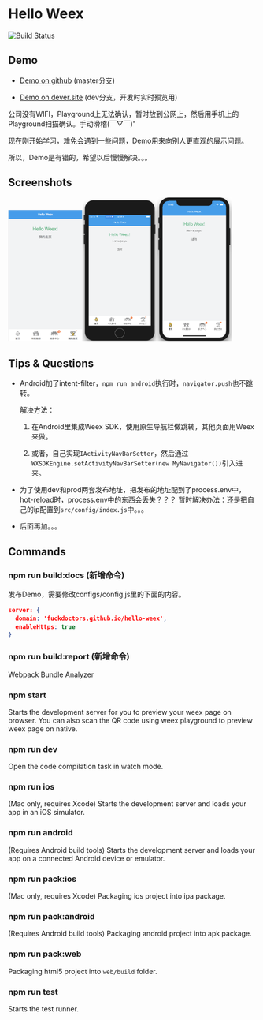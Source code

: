 # Hello Weex

[![Build Status](https://travis-ci.org/FuckDoctors/hello-weex.svg?branch=dev)](https://travis-ci.org/FuckDoctors/hello-weex)

## Demo

* [Demo on github](https://fuckdoctors.github.io/hello-weex/preview.html?page=index.js) (master分支)

* [Demo on dever.site](https://dever.site/hello-weex/preview.html?page=index.js) (dev分支，开发时实时预览用)

公司没有WIFI，Playground上无法确认，暂时放到公网上，然后用手机上的Playground扫描确认。手动滑稽(￣▽￣)"

现在刚开始学习，难免会遇到一些问题，Demo用来向别人更直观的展示问题。

所以，Demo是有错的，希望以后慢慢解决。。。

## Screenshots

<img src="./static/img/web.png" width="30%" height="30%" /><img src="./static/img/iPhone8P.png" width="30%" height="30%" /><img src="./static/img/iPhoneX.png" width="30%" height="30%" />

## Tips & Questions

* Android加了intent-filter，`npm run android`执行时，`navigator.push`也不跳转。

  解决方法：

  1. 在Android里集成Weex SDK，使用原生导航栏做跳转，其他页面用Weex来做。

  2. 或者，自己实现`IActivityNavBarSetter`，然后通过`WXSDKEngine.setActivityNavBarSetter(new MyNavigator())`引入进来。

* 为了使用dev和prod两套发布地址，把发布的地址配到了process.env中，hot-reload时，process.env中的东西会丢失？？？
  暂时解决办法：还是把自己的ip配置到`src/config/index.js`中。。。

* 后面再加。。。

## Commands

### npm run build:docs (新增命令)

发布Demo，需要修改configs/config.js里的下面的内容。

``` json
server: {
  domain: 'fuckdoctors.github.io/hello-weex',
  enableHttps: true
}
```

### npm run build:report (新增命令)

Webpack Bundle Analyzer

### npm start

Starts the development server for you to preview your weex page on browser.
You can also scan the QR code using weex playground to preview weex page on native.

### npm run dev

Open the code compilation task in watch mode.

### npm run ios

(Mac only, requires Xcode)
Starts the development server and loads your app in an iOS simulator.

### npm run android

(Requires Android build tools)
Starts the development server and loads your app on a connected Android device or emulator.

### npm run pack:ios

(Mac only, requires Xcode)
Packaging ios project into ipa package.

### npm run pack:android

(Requires Android build tools)
Packaging android project into apk package.

### npm run pack:web

Packaging html5 project into `web/build` folder.

### npm run test

Starts the test runner.
